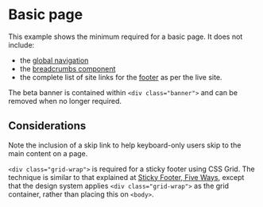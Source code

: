 # Basic page

This example shows the minimum required for a basic page. It does not include:

- the [global navigation](../components/navigation.md)
- the [breadcrumbs component](../components/breadcrumbs.md)
- the complete list of site links for the [footer](../components/footer.md) as per the live site.
  
The beta banner is contained within `<div class="banner">` and can be removed when no longer required.

<example title="Basic page" src="example-pages/basic-page.html.twig" standalone />

## Considerations

Note the inclusion of a skip link to help keyboard-only users skip to the main content on a page.

`<div class="grid-wrap">` is required for a sticky footer using CSS Grid. The technique is similar to that explained at [Sticky Footer, Five Ways](https://css-tricks.com/couple-takes-sticky-footer/#there-is-grid), except that the design system applies `<div class="grid-wrap">` as the grid container, rather than placing this on `<body>`.